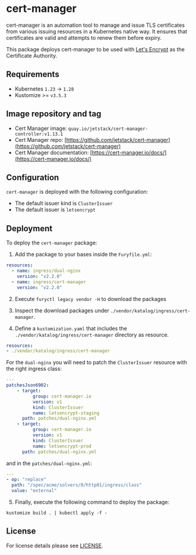 # cert-manager

<!-- <KFD-DOCS> -->

cert-manager is an automation tool to manage and issue TLS certificates from various issuing resources in a Kubernetes native way. It ensures that certificates are valid and attempts to renew them before expiry.

This package deploys cert-manager to be used with [Let's Encrypt](https://letsencrypt.org/) as the Certificate Authority.

## Requirements

- Kubernetes `1.23` -> `1.28`
- Kustomize >= `v3.5.3`

## Image repository and tag

- Cert Manager image: `quay.io/jetstack/cert-manager-controller:v1.13.1`
- Cert Manager repo: [https://github.com/jetstack/cert-manager](https://github.com/jetstack/cert-manager)
- Cert Manager documentation: [https://cert-manager.io/docs/](https://cert-manager.io/docs/)

## Configuration

`cert-manager` is deployed with the following configuration:

- The default issuer kind is `ClusterIssuer`
- The default issuer is `letsencrypt`

## Deployment

To deploy the `cert-manager` package:

1. Add the package to your bases inside the `Furyfile.yml`:

```yaml
resources:
  - name: ingress/dual-nginx
    version: "v2.2.0"
  - name: ingress/cert-manager
    version: "v2.2.0"
```

2. Execute `furyctl legacy vendor -H` to download the packages

3. Inspect the download packages under `./vendor/katalog/ingress/cert-manager`.

4. Define a `kustomization.yaml` that includes the `./vendor/katalog/ingress/cert-manager` directory as resource.

```yaml
resources:
- ./vendor/katalog/ingress/cert-manager
```

For the `dual-nginx` you will need to patch the `ClusterIssuer` resource with the right ingress class:

```yml
---
patchesJson6902:
    - target:
          group: cert-manager.io
          version: v1
          kind: ClusterIssuer
          name: letsencrypt-staging
      path: patches/dual-nginx.yml
    - target:
          group: cert-manager.io
          version: v1
          kind: ClusterIssuer
          name: letsencrypt-prod
      path: patches/dual-nginx.yml
```

and in the `patches/dual-nginx.yml`:

```yml
---
- op: "replace"
  path: "/spec/acme/solvers/0/http01/ingress/class"
  value: "external"
```

5. Finally, execute the following command to deploy the package:

```shell
kustomize build . | kubectl apply -f -
```

<!-- </KFD-DOCS> -->

## License

For license details please see [LICENSE](../../LICENSE).
